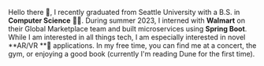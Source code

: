 Hello there 👋, I recently graduated from Seattle University with a B.S. in **Computer Science** 👨‍💻. During summer 2023, I interned with **Walmart** on their Global Marketplace team and built microservices using **Spring Boot**. While I am interested in all things tech, I am especially interested in novel **AR/VR **🥽 applications. In my free time, you can find me at a concert, the gym, or enjoying a good book (currently I'm reading Dune for the first time).

<!---
jstefanzick/jstefanzick is a ✨ special ✨ repository because its `README.md` (this file) appears on your GitHub profile.
You can click the Preview link to take a look at your changes.
--->
